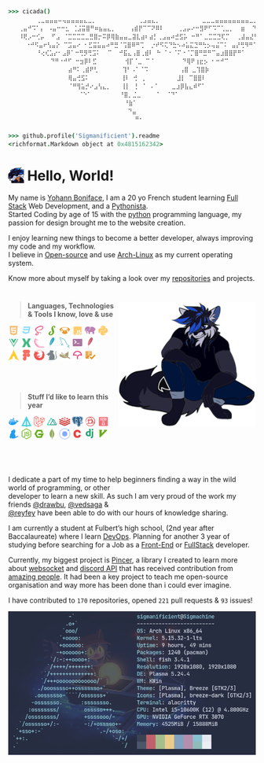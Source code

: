 ```coffeescript
>>> cicada()
        ⢀⣀⣤⣤⣤⠤⢤⣤⣤⣤⣤⣄⣀⡀            ⢀⣠⣤⣄⡀            ⣀⣀⣀⣤⣤⣤⣤⣤⣤⣤⣤⣀⡀ 
   ⢀⣤⠚⠩⠁⡄ ⠠⣤⠒⠒⣂ ⢈⣨⣭⣿⠛⠶⣦⣤⣄⡀    ⢠⣾⡟⠉⠉⠝⠿⠇    ⢀⣠⡤⠔⠒⣻⠟⠋⠩⠉⢁⣀⡀  ⣶  ⠙⡛⠷ 
   ⠸⢟⡠⠒⢊⡤  ⠋⣠ ⠈⣉⣉⣉⣉⣀⣛⣿⡒⠭⡿⢿⣷⣤⣤⣀⣽⣇⣴⠆⣴⡃⢀⣠⣤⠴⣚⣫⡥ ⠒⠛⠁⣀⣉⣉⣙⢏⡉  ⢀⣼⣤⣜⠳⡦⠂ 
     ⠐⠚⠫⣤⠖⢣⣤⡕ ⠉⣩⣤⠔ ⠂⣋⣭⣥⣤⠴⠛⣛⠈⢩⣿⠿⠛⢉  ⡐⠞⠫⢍⠙⣓⠢⠴⣥⣍⣙⠛⢓⡢⢤⣬⠉⠅ ⣤⡜⢛⠻⠛⠉⠁ 
        ⠘⢔⢎⣡⡔⠂⣠⡿⠁⠒⢛⡻⢛⣩⠅  ⠉  ⠚⣯⣄⢠⣿⢀⣾⠇ ⠓ ⠁⠂⠈⠍⠐⠈⡉⣿⠛⣛⠛⠉⣤⣰⣿⣿⡟⠛⠁      
            ⠙⠛⠐⠚⠋ ⠒⣲⡿⠇⣋        ⢺⡏⠈⣀ ⠉⠈        ⠙⢿⠟⢰⣖⡢ ⠂⠒⠚⠉          
                 ⣴⠛⠅⢀⣾⠟⢃       ⢹⠃⠠⠁⠈⠩         ⢠⣿ ⣀⢹⣿⡷             
                 ⢿⣤⢚⣫⠅         ⢸⠇ ⢚ ⢀         ⣸⡇ ⠉⣿⣿⠇           
                 ⠈⠛⢻⣥⡚⠔⣠⢣⣄⡀   ⢸⡇ ⢘ ⠈ ⠠⠈    ⣀⣰⡿⣧⣄⠾⠋⠁          
                    ⠈⠑⠁        ⠘⣿⡀⣈⣀    ⠈  ⠈⠙⠁                   
                                 ⠘⣷⠁                                
                                  ⠙⣤                                
                                    ⠛⠂ 
                                     
>>> github.profile('Sigmanificient').readme
<richformat.Markdown object at 0x4815162342>
```

# <img src="assets/img/sg_cookie.png" width="32px" align="top"> Hello, World!

My name is [Yohann Boniface](https://www.linkedin.com/in/yohann-boniface/), I am a 20 yo French student learning 
[Full Stack](https://www.freecodecamp.org/news/what-is-a-full-stack-developer-back-end-front-end-full-stack-engineer/) 
Web Development, and a [Pythonista](https://www.linkedin.com/pulse/what-pythonistas-aakash-padhiyar). <br> 
Started Coding by age of 15 with the [python](https://www.python.org/) programming language, my passion for design
brought me to the website creation. 

I enjoy learning new things to become a better developer, always improving my code and my workflow.<br>
I believe in [Open-source](https://en.wikipedia.org/wiki/Open_source) and use [Arch-Linux](https://archlinux.org/) as my
current operating system.


Know more about myself by taking a look over my [repositories](https://github.com/Sigmanificient?tab=repositories) and 
projects.

# <!-- Small line break, looking better than <hr/> -->

<img src="assets/svg/sigma.svg" align="right" width="280">

> **Languages, Technologies & Tools I know, love & use**

<div><!-- make img inline -->
<img src="assets/icons/html.svg" width="22px">
<img src="assets/icons/css_dark.svg" width="22px">
<img src="assets/icons/scss.svg" width="22px">
<img src="assets/icons/stylus.svg" width="22px">
<img src="assets/icons/pug.svg" width="22px">
<img src="assets/icons/js.svg" width="22px">
<img src="assets/icons/php.svg" width="22px">
<img src="assets/icons/python.svg" width="22px">
<img src="assets/icons/vue.svg" width="22px">
<img src="assets/icons/vuex.svg" width="22px">
<img src="assets/icons/flask.svg" width="22px">
<img src="assets/icons/sqlite.svg" width="22px">
<img src="assets/icons/sql.svg" width="22px">
<img src="assets/icons/shell.svg" width="22px">
<img src="assets/icons/htaccess.svg" width="22px">
<br>
<img src="assets/icons/archlinux.svg" width="22px">
<img src="assets/icons/figma.svg" width="22px">
<img src="assets/icons/firefox.svg" width="22px">
<img src="assets/icons/editorconfig.svg" width="22px">
<img src="assets/icons/gimp.svg" width="22px">
<img src="assets/icons/codecov.svg" width="22px">
<img src="assets/icons/makefile.svg" width="22px">

<br><br>

> **Stuff I’d like to learn this year**

<img src="assets/icons/docker.svg" width="22px">
<img src="assets/icons/apl.svg" width="22px">
<img src="assets/icons/laravel.svg" width="22px">
<img src="assets/icons/nuxt.svg" width="22px">
<img src="assets/icons/redis.svg" width="22px">
<img src="assets/icons/pgsql.svg" width="22px">
<img src="assets/icons/postcss.svg" width="22px">
<img src="assets/icons/travis.svg" width="22px">
<img src="assets/icons/yarn.svg" width="22px">
<img src="assets/icons/nodejs.svg" width="22px">
<img src="assets/icons/nginx.svg" width="22px">
<img src="assets/icons/mongodb.svg" width="22px">
<img src="assets/icons/ionic.svg" width="22px">
<img src="assets/icons/c.svg" width="22px">
<img src="assets/icons/django.svg" width="22px">
<img src="assets/icons/vim.svg" width="22px">
</div>

#   

<br>

I dedicate a part of my time to help beginners finding a way in the wild world of programming, or other<br>
developer to learn a new skill. As such I am very proud of the work my friends [@drawbu](https://github.com/drawbu/),
[@vedsaga](https://github.com/Vedsaga/) &<br>
[@reyfey](https://github.com/Reyfey/) have been able to do with our hours of knowledge sharing.

I am currently a student at Fulbert’s high school, (2nd year after Baccalaureate) where I learn 
[DevOps](https://en.wikipedia.org/wiki/DevOps/).
Planning for another 3 year of studying before searching for a Job as a 
[Front-End](https://en.wikipedia.org/wiki/Front-end_web_development) or 
[FullStack](https://en.wikipedia.org/w/index.php?title=Full_stack) developer.

Currently, my biggest project is [Pincer](https://pincer.dev), a library I created to learn more about 
[websocket](https://en.wikipedia.org/wiki/WebSocket) and
[discord API](https://discord.dev) that has received contribution from 
[amazing people](https://github.com/Pincer-org/Pincer/graphs/contributors). It had been a key project to teach
me open-source organisation and way more has been done than i could ever imagine.

I have contributed to `170` repositories, opened `221` pull requests & `93` issues!

![](assets/neofetch.png)
